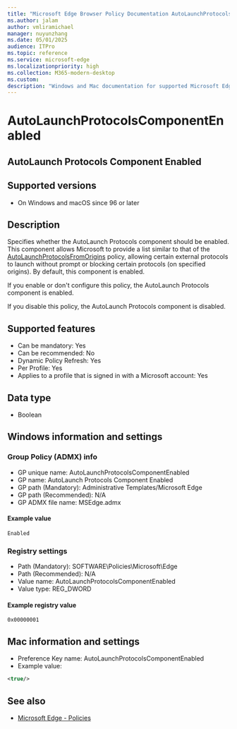 ```yaml
---
title: "Microsoft Edge Browser Policy Documentation AutoLaunchProtocolsComponentEnabled"
ms.author: jalam
author: vmliramichael
manager: nuyunzhang
ms.date: 05/01/2025
audience: ITPro
ms.topic: reference
ms.service: microsoft-edge
ms.localizationpriority: high
ms.collection: M365-modern-desktop
ms.custom:
description: "Windows and Mac documentation for supported Microsoft Edge Browser policy: AutoLaunch Protocols Component Enabled"
---
```


<!--THIS FILE IS AUTOMATICALLY GENERATED. MANUAL CHANGES WILL BE OVERWRITTEN.-->
<!--Please contact the Microsoft Edge Manageability team with any questions.-->

# AutoLaunchProtocolsComponentEnabled

## AutoLaunch Protocols Component Enabled


## Supported versions

- On Windows and macOS since 96 or later

## Description

Specifies whether the AutoLaunch Protocols component should be enabled. This component allows Microsoft to provide a list similar to that of the [AutoLaunchProtocolsFromOrigins](AutoLaunchProtocolsFromOrigins.md) policy, allowing certain external protocols to launch without prompt or blocking certain protocols (on specified origins). By default, this component is enabled.

If you enable or don't configure this policy, the AutoLaunch Protocols component is enabled.

If you disable this policy, the AutoLaunch Protocols component is disabled.

## Supported features

- Can be mandatory: Yes
- Can be recommended: No
- Dynamic Policy Refresh: Yes
- Per Profile: Yes
- Applies to a profile that is signed in with a Microsoft account: Yes

## Data type

- Boolean

## Windows information and settings

### Group Policy (ADMX) info

- GP unique name: AutoLaunchProtocolsComponentEnabled
- GP name: AutoLaunch Protocols Component Enabled
- GP path (Mandatory): Administrative Templates/Microsoft Edge
- GP path (Recommended): N/A
- GP ADMX file name: MSEdge.admx

#### Example value

```
Enabled
```

### Registry settings

- Path (Mandatory): SOFTWARE\Policies\Microsoft\Edge
- Path (Recommended): N/A
- Value name: AutoLaunchProtocolsComponentEnabled
- Value type: REG_DWORD

#### Example registry value

```
0x00000001
```


## Mac information and settings

- Preference Key name: AutoLaunchProtocolsComponentEnabled
- Example value:

```xml
<true/>
```

## See also
- [Microsoft Edge - Policies](../microsoft-edge-policies.md)
